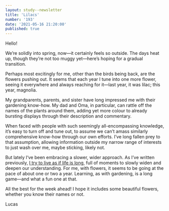 ```yaml
---
layout: study--newsletter
title: 'Lilacs'
number: '193'
date: '2021-05-16 21:20:00'
published: true
---
```


Hello!

We’re solidly into spring, now—it certainly feels so outside. The days heat up, though they’re not too muggy yet—here’s hoping for a gradual transition.

Perhaps most excitingly for me, other than the birds being back, are the flowers pushing out. It seems that each year I tune into one more flower, seeing it everywhere and always reaching for it—last year, it was lilac; this year, magnolia.

My grandparents, parents, and sister have long impressed me with their gardening know-how. My dad and Oma, in particular, can rattle off the names of the plants around them, adding yet more colour to already bursting displays through their description and commentary.

When faced with people with such seemingly all-encompassing knowledge, it’s easy to turn off and tune out, to assume we can’t amass similarly comprehensive know-how through our own efforts. I’ve long fallen prey to that assumption, allowing information outside my narrow range of interests to just wash over me, maybe sticking, likely not.

But lately I‘ve been embracing a slower, wider approach. As I’ve written previously, [I try to live as if life is long](https://lucascherkewski.com/hit-and-miss/22-life-is-long/), full of moments to slowly widen and deepen our understanding. For me, with flowers, it seems to be going at the pace of about one or two a year. Learning, as with gardening, is a long game—and what a fun one at that.

All the best for the week ahead! I hope it includes some beautiful flowers, whether you know their names or not.

Lucas